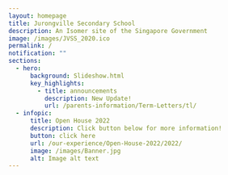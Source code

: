 ```yaml
---
layout: homepage
title: Jurongville Secondary School
description: An Isomer site of the Singapore Government
image: /images/JVSS_2020.ico
permalink: /
notification: ""
sections:
  - hero:
      background: Slideshow.html
      key_highlights:
        - title: announcements
          description: New Update!
          url: /parents-information/Term-Letters/tl/
  - infopic:
      title: Open House 2022
      description: Click button below for more information!
      button: click here
      url: /our-experience/Open-House-2022/2022/
      image: /images/Banner.jpg
      alt: Image alt text
---
```

